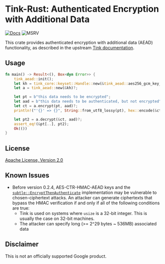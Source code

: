 # Tink-Rust: Authenticated Encryption with Additional Data

[![Docs](https://img.shields.io/badge/docs-rust-brightgreen?style=for-the-badge)](https://docs.rs/tink-aead)
![MSRV](https://img.shields.io/badge/rustc-1.57+-yellow?style=for-the-badge)

This crate provides authenticated encryption with additional data (AEAD) functionality, as described in the upstream
[Tink documentation](https://github.com/google/tink/blob/master/docs/PRIMITIVES.md#authenticated-encryption-with-associated-data).

## Usage

<!-- prettier-ignore-start -->
[embedmd]:# (../examples/aead/src/main.rs Rust /fn main/ /^}/)
```Rust
fn main() -> Result<(), Box<dyn Error>> {
    tink_aead::init();
    let kh = tink_core::keyset::Handle::new(&tink_aead::aes256_gcm_key_template())?;
    let a = tink_aead::new(&kh)?;

    let pt = b"this data needs to be encrypted";
    let aad = b"this data needs to be authenticated, but not encrypted";
    let ct = a.encrypt(pt, aad)?;
    println!("'{}' => {}", String::from_utf8_lossy(pt), hex::encode(&ct));

    let pt2 = a.decrypt(&ct, aad)?;
    assert_eq!(&pt[..], pt2);
    Ok(())
}
```
<!-- prettier-ignore-end -->

## License

[Apache License, Version 2.0](http://www.apache.org/licenses/LICENSE-2.0)

## Known Issues

- Before version 0.2.4, AES-CTR-HMAC-AEAD keys and the
  [`subtle::EncryptThenAuthenticate`](https://docs.rs/tink-aead/latest/tink_aead/subtle/struct.EncryptThenAuthenticate.html)
  implementation may be vulnerable to chosen-ciphertext attacks. An attacker can generate ciphertexts that bypass the
  HMAC verification if and only if all of the following conditions are true:
    - Tink is used on systems where `usize` is a 32-bit integer. This is usually the case on 32-bit machines.
    - The attacker can specify long (>= 2^29 bytes ~ 536MB) associated data

## Disclaimer

This is not an officially supported Google product.
